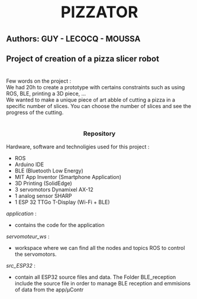 #
# <center> <h2>PIZZATOR</h2> </center>	
## Authors: GUY - LECOCQ - MOUSSA	
## Project of creation of a pizza slicer robot
#
Few words on the project :  
We had 20h to create a prototype with certains constraints such as using ROS, BLE, printing a 3D piece, ...  
We wanted to make a unique piece of art abble of cutting a pizza in a specific number of slices. You can choose the number of slices and see the progress of the cutting.
#
<center> <h3>Repository</h3> </center>

Hardware, software and technoligies used for this project :
* ROS
* Arduino IDE
* BLE (Bluetooth Low Energy)
* MIT App Inventor (Smartphone Application)
* 3D Printing (SolidEdge)
* 3 servomotors Dynamixel AX-12
* 1 analog sensor SHARP
* 1 ESP 32 TTGo T-Display (Wi-Fi + BLE)
  
*application* : 
* contains the code for the application

*servomoteur_ws* :
* workspace where we can find all the nodes and topics ROS to control the servomotors.  

*src_ESP32* :
* contain all ESP32 source files and data. The Folder BLE_reception include the source file in order to manage BLE reception and emmisions of data from the app/µContr

